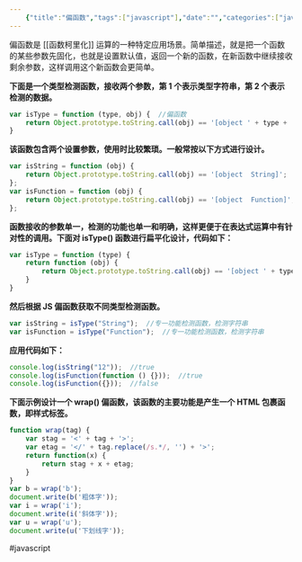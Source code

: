 ```yaml
---
    {"title":"偏函数","tags":["javascript"],"date":"","categories":["javascript"],"cover":"https://cdn.jsdelivr.net/gh/im/oss@master/gallery/31.svg","thumbnail":"https://cdn.jsdelivr.net/gh/im/oss@master/gallery/31.svg"}
---
```

    
偏函数是 [[函数柯里化]]  运算的一种特定应用场景。简单描述，就是把一个函数的某些参数先固化，也就是设置默认值，返回一个新的函数，在新函数中继续接收剩余参数，这样调用这个新函数会更简单。

**下面是一个类型检测函数，接收两个参数，第 1 个表示类型字符串，第 2 个表示检测的数据。**

```js
var isType = function (type, obj) {  //偏函数
    return Object.prototype.toString.call(obj) == '[object ' + type + ']';
}
```
<!--more-->

**该函数包含两个设置参数，使用时比较繁琐。一般常按以下方式进行设计。**

```js
var isString = function (obj) {
    return Object.prototype.toString.call(obj) == '[object  String]';
};
var isFunction = function (obj) {
    return Object.prototype.toString.call(obj) == '[object  Function]';
};
```

**函数接收的参数单一，检测的功能也单一和明确，这样更便于在表达式运算中有针对性的调用。下面对 isType() 函数进行扁平化设计，代码如下：**

```js
var isType = function (type) {
    return function (obj) {
        return Object.prototype.toString.call(obj) == '[object ' + type + ']';
    }
}
```

**然后根据 JS 偏函数获取不同类型检测函数。**

```js
var isString = isType("String");  //专一功能检测函数，检测字符串
var isFunction = isType("Function");  //专一功能检测函数，检测字符串
```

**应用代码如下：**

```js
console.log(isString("12"));  //true
console.log(isFunction(function () {}));  //true
console.log(isFunction({}));  //false
```

**下面示例设计一个 wrap() 偏函数，该函数的主要功能是产生一个 HTML 包裹函数，即样式标签。**

```js
function wrap(tag) {
    var stag = '<' + tag + '>';
    var etag = '</' + tag.replace(/s.*/, '') + '>';
    return function(x) {
        return stag + x + etag;
    }
}
var b = wrap('b');
document.write(b('粗体字'));
var i = wrap('i');
document.write(i('斜体字'));
var u = wrap('u');
document.write(u('下划线字'));
```

#javascript